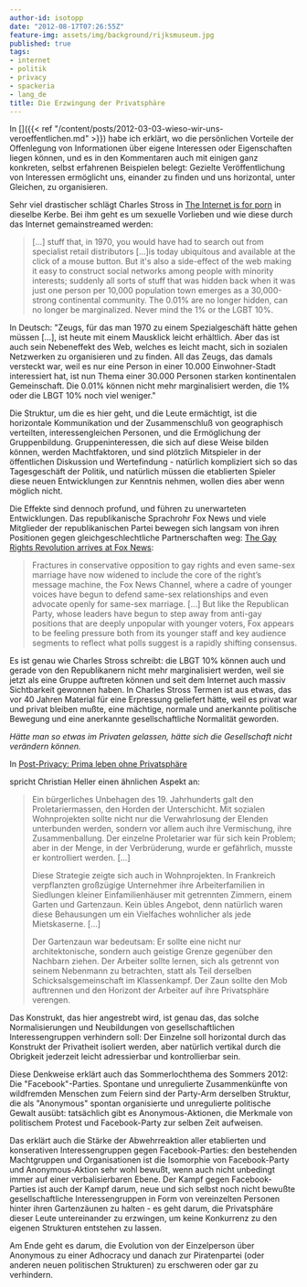 ```yaml
---
author-id: isotopp
date: "2012-08-17T07:26:55Z"
feature-img: assets/img/background/rijksmuseum.jpg
published: true
tags:
- internet
- politik
- privacy
- spackeria
- lang_de
title: Die Erzwingung der Privatsphäre
---
```

In
[]({{< ref "/content/posts/2012-03-03-wieso-wir-uns-veroeffentlichen.md" >}})
habe ich erklärt, wo die persönlichen Vorteile der Offenlegung von
Informationen über eigene Interessen oder Eigenschaften liegen können, und
es in den Kommentaren auch mit einigen ganz konkreten, selbst erfahrenen
Beispielen belegt: Gezielte Veröffentlichung von Interessen ermöglicht uns,
einander zu finden und uns horizontal, unter Gleichen, zu organisieren.

Sehr viel drastischer schlägt Charles Stross in 
[The Internet is for porn](http://www.antipope.org/charlie/blog-static/2012/08/the-internet-is-for-porn-black.html)
in dieselbe Kerbe.  Bei ihm geht es um sexuelle Vorlieben und wie diese
durch das Internet gemainstreamed werden: 

> [...] stuff that, in 1970, you would have had to search out from specialist
> retail distributors [...]is today ubiquitous and available at the click of
> a mouse button.  But it's also a side-effect of the web making it easy to
> construct social networks among people with minority interests; suddenly
> all sorts of stuff that was hidden back when it was just one person per
> 10,000 population town emerges as a 30,000-strong continental community. 
> The 0.01% are no longer hidden, can no longer be marginalized.  Never mind
> the 1% or the LGBT 10%.

In Deutsch: "Zeugs, für das man 1970 zu einem Spezialgeschäft hätte gehen
müssen [...], ist heute mit einem Mausklick leicht erhältlich.  Aber das ist
auch sein Nebeneffekt des Web, welches es leicht macht, sich in sozialen
Netzwerken zu organisieren und zu finden.  All das Zeugs, das damals
versteckt war, weil es nur eine Person in einer 10.000 Einwohner-Stadt
interessiert hat, ist nun Thema einer 30.000 Personen starken kontinentalen
Gemeinschaft.  Die 0.01% können nicht mehr marginalisiert werden, die 1%
oder die LBGT 10% noch viel weniger."

Die Struktur, um die es hier geht, und die Leute ermächtigt, ist die
horizontale Kommunikation und der Zusammenschluß von geographisch
verteilten, interessengleichen Personen, und die Ermöglichung der
Gruppenbildung.  Gruppeninteressen, die sich auf diese Weise bilden können,
werden Machtfaktoren, und sind plötzlich Mitspieler in der öffentlichen
Diskussion und Wertefindung - natürlich kompliziert sich so das
Tagesgeschäft der Politik, und natürlich müssen die etablierten Spieler
diese neuen Entwicklungen zur Kenntnis nehmen, wollen dies aber wenn möglich
nicht.

Die Effekte sind dennoch profund, und führen zu unerwarteten Entwicklungen. 
Das republikanische Sprachrohr Fox News und viele Mitglieder der
republikanischen Partei bewegen sich langsam von ihren Positionen gegen
gleichgeschlechtliche Partnerschaften weg: 
[The Gay Rights Revolution arrives at Fox News](http://www.buzzfeed.com/rosiegray/the-gay-rights-revolution-arrives-at-fox-news):

> Fractures in conservative opposition to gay rights and even same-sex
> marriage have now widened to include the core of the right’s message
> machine, the Fox News Channel, where a cadre of younger voices have begun
> to defend same-sex relationships and even advocate openly for same-sex
> marriage.  [...] But like the Republican Party, whose leaders have begun
> to step away from anti-gay positions that are deeply unpopular with
> younger voters, Fox appears to be feeling pressure both from its younger
> staff and key audience segments to reflect what polls suggest is a rapidly
> shifting consensus.

Es ist genau wie Charles Stross schreibt: die LBGT 10% können auch und
gerade von den Republikanern nicht mehr marginalisiert werden, weil sie
jetzt als eine Gruppe auftreten können und seit dem Internet auch massiv
Sichtbarkeit gewonnen haben.  In Charles Stross Termen ist aus etwas, das
vor 40 Jahren Material für eine Erpressung geliefert hätte, weil es privat
war und privat bleiben mußte, eine mächtige, normale und anerkannte
politische Bewegung und eine anerkannte gesellschaftliche Normalität
geworden.

_Hätte man so etwas im Privaten gelassen, hätte sich die Gesellschaft nicht verändern können._

In 
[Post-Privacy: Prima leben ohne Privatsphäre](http://www.amazon.de/Post-Privacy-Prima-leben-Privatsph%C3%A4re-ebook/dp/B00689NM5C)

spricht Christian Heller einen ähnlichen
Aspekt an: 

> Ein bürgerliches Unbehagen des 19.  Jahrhunderts galt den
> Proletariermassen, den Horden der Unterschicht.  Mit sozialen
> Wohnprojekten sollte nicht nur die Verwahrlosung der Elenden unterbunden
> werden, sondern vor allem auch ihre Vermischung, ihre Zusammenballung. 
> Der einzelne Proletarier war für sich kein Problem; aber in der Menge, in
> der Verbrüderung, wurde er gefährlich, musste er kontrolliert werden. 
> [...]
>
> Diese Strategie zeigte sich auch in Wohnprojekten.  In Frankreich
> verpflanzten großzügige Unternehmer ihre Arbeiterfamilien in Siedlungen
> kleiner Einfamilienhäuser mit getrennten Zimmern, einem Garten und
> Gartenzaun.  Kein übles Angebot, denn natürlich waren diese Behausungen um
> ein Vielfaches wohnlicher als jede Mietskaserne.  [...]
>
> Der Gartenzaun war bedeutsam: Er sollte eine nicht nur architektonische,
> sondern auch geistige Grenze gegenüber den Nachbarn ziehen.  Der Arbeiter
> sollte lernen, sich als getrennt von seinem Nebenmann zu betrachten, statt
> als Teil derselben Schicksalsgemeinschaft im Klassenkampf.  Der Zaun
> sollte den Mob auftrennen und den Horizont der Arbeiter auf ihre
> Privatsphäre verengen.

Das Konstrukt, das hier angestrebt wird, ist genau das, das solche
Normalisierungen und Neubildungen von gesellschaftlichen Interessengruppen
verhindern soll: Der Einzelne soll horizontal durch das Konstrukt der
Privatheit isoliert werden, aber natürlich vertikal durch die Obrigkeit
jederzeit leicht adressierbar und kontrollierbar sein.

Diese Denkweise erklärt auch das Sommerlochthema des Sommers 2012: Die
"Facebook"-Parties.  Spontane und unregulierte Zusammenkünfte von
wildfremden Menschen zum Feiern sind der Party-Arm derselben Struktur, die
als "Anonymous" spontan organisierte und unregulierte politische Gewalt
ausübt: tatsächlich gibt es Anonymous-Aktionen, die Merkmale von politischem
Protest und Facebook-Party zur selben Zeit aufweisen.

Das erklärt auch die Stärke der Abwehrreaktion aller etablierten und
konserativen Interessengruppen gegen Facebook-Parties: den bestehenden
Machtgruppen und Organisationen ist die Isomorphie von Facebook-Party und
Anonymous-Aktion sehr wohl bewußt, wenn auch nicht unbedingt immer auf einer
verbalisierbaren Ebene.  Der Kampf gegen Facebook-Parties ist auch der Kampf
darum, neue und sich selbst noch nicht bewußte gesellschaftliche
Interessengruppen in Form von vereinzelten Personen hinter ihren
Gartenzäunen zu halten - es geht darum, die Privatsphäre dieser Leute
untereinander zu erzwingen, um keine Konkurrenz zu den eigenen Strukturen
entstehen zu lassen.

Am Ende geht es darum, die Evolution von der Einzelperson über Anonymous zu
einer Adhocracy und danach zur Piratenpartei (oder anderen neuen politischen
Strukturen) zu erschweren oder gar zu verhindern.
